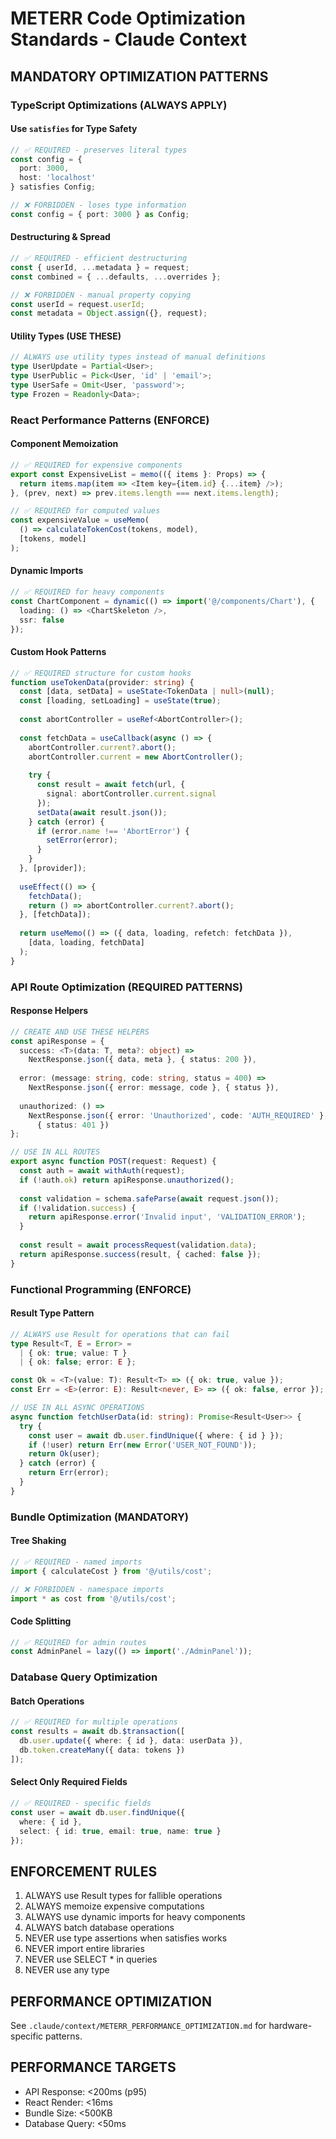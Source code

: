 # METERR Code Optimization Standards - Claude Context

## MANDATORY OPTIMIZATION PATTERNS

### TypeScript Optimizations (ALWAYS APPLY)

#### Use `satisfies` for Type Safety
```typescript
// ✅ REQUIRED - preserves literal types
const config = {
  port: 3000,
  host: 'localhost'
} satisfies Config;

// ❌ FORBIDDEN - loses type information
const config = { port: 3000 } as Config;
```

#### Destructuring & Spread
```typescript
// ✅ REQUIRED - efficient destructuring
const { userId, ...metadata } = request;
const combined = { ...defaults, ...overrides };

// ❌ FORBIDDEN - manual property copying
const userId = request.userId;
const metadata = Object.assign({}, request);
```

#### Utility Types (USE THESE)
```typescript
// ALWAYS use utility types instead of manual definitions
type UserUpdate = Partial<User>;
type UserPublic = Pick<User, 'id' | 'email'>;
type UserSafe = Omit<User, 'password'>;
type Frozen = Readonly<Data>;
```

### React Performance Patterns (ENFORCE)

#### Component Memoization
```typescript
// ✅ REQUIRED for expensive components
export const ExpensiveList = memo(({ items }: Props) => {
  return items.map(item => <Item key={item.id} {...item} />);
}, (prev, next) => prev.items.length === next.items.length);

// ✅ REQUIRED for computed values
const expensiveValue = useMemo(
  () => calculateTokenCost(tokens, model),
  [tokens, model]
);
```

#### Dynamic Imports
```typescript
// ✅ REQUIRED for heavy components
const ChartComponent = dynamic(() => import('@/components/Chart'), {
  loading: () => <ChartSkeleton />,
  ssr: false
});
```

#### Custom Hook Patterns
```typescript
// ✅ REQUIRED structure for custom hooks
function useTokenData(provider: string) {
  const [data, setData] = useState<TokenData | null>(null);
  const [loading, setLoading] = useState(true);
  
  const abortController = useRef<AbortController>();
  
  const fetchData = useCallback(async () => {
    abortController.current?.abort();
    abortController.current = new AbortController();
    
    try {
      const result = await fetch(url, { 
        signal: abortController.current.signal 
      });
      setData(await result.json());
    } catch (error) {
      if (error.name !== 'AbortError') {
        setError(error);
      }
    }
  }, [provider]);
  
  useEffect(() => {
    fetchData();
    return () => abortController.current?.abort();
  }, [fetchData]);
  
  return useMemo(() => ({ data, loading, refetch: fetchData }), 
    [data, loading, fetchData]
  );
}
```

### API Route Optimization (REQUIRED PATTERNS)

#### Response Helpers
```typescript
// CREATE AND USE THESE HELPERS
const apiResponse = {
  success: <T>(data: T, meta?: object) => 
    NextResponse.json({ data, meta }, { status: 200 }),
    
  error: (message: string, code: string, status = 400) =>
    NextResponse.json({ error: message, code }, { status }),
    
  unauthorized: () =>
    NextResponse.json({ error: 'Unauthorized', code: 'AUTH_REQUIRED' }, 
      { status: 401 })
};

// USE IN ALL ROUTES
export async function POST(request: Request) {
  const auth = await withAuth(request);
  if (!auth.ok) return apiResponse.unauthorized();
  
  const validation = schema.safeParse(await request.json());
  if (!validation.success) {
    return apiResponse.error('Invalid input', 'VALIDATION_ERROR');
  }
  
  const result = await processRequest(validation.data);
  return apiResponse.success(result, { cached: false });
}
```

### Functional Programming (ENFORCE)

#### Result Type Pattern
```typescript
// ALWAYS use Result for operations that can fail
type Result<T, E = Error> = 
  | { ok: true; value: T }
  | { ok: false; error: E };

const Ok = <T>(value: T): Result<T> => ({ ok: true, value });
const Err = <E>(error: E): Result<never, E> => ({ ok: false, error });

// USE IN ALL ASYNC OPERATIONS
async function fetchUserData(id: string): Promise<Result<User>> {
  try {
    const user = await db.user.findUnique({ where: { id } });
    if (!user) return Err(new Error('USER_NOT_FOUND'));
    return Ok(user);
  } catch (error) {
    return Err(error);
  }
}
```

### Bundle Optimization (MANDATORY)

#### Tree Shaking
```typescript
// ✅ REQUIRED - named imports
import { calculateCost } from '@/utils/cost';

// ❌ FORBIDDEN - namespace imports
import * as cost from '@/utils/cost';
```

#### Code Splitting
```typescript
// ✅ REQUIRED for admin routes
const AdminPanel = lazy(() => import('./AdminPanel'));
```

### Database Query Optimization

#### Batch Operations
```typescript
// ✅ REQUIRED for multiple operations
const results = await db.$transaction([
  db.user.update({ where: { id }, data: userData }),
  db.token.createMany({ data: tokens })
]);
```

#### Select Only Required Fields
```typescript
// ✅ REQUIRED - specific fields
const user = await db.user.findUnique({
  where: { id },
  select: { id: true, email: true, name: true }
});
```

## ENFORCEMENT RULES

1. ALWAYS use Result types for fallible operations
2. ALWAYS memoize expensive computations
3. ALWAYS use dynamic imports for heavy components
4. ALWAYS batch database operations
5. NEVER use type assertions when satisfies works
6. NEVER import entire libraries
7. NEVER use SELECT * in queries
8. NEVER use any type

## PERFORMANCE OPTIMIZATION
See `.claude/context/METERR_PERFORMANCE_OPTIMIZATION.md` for hardware-specific patterns.

## PERFORMANCE TARGETS

- API Response: <200ms (p95)
- React Render: <16ms
- Bundle Size: <500KB
- Database Query: <50ms